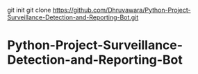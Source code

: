 git init
git clone https://github.com/Dhruvawara/Python-Project-Surveillance-Detection-and-Reporting-Bot.git

# Python-Project-Surveillance-Detection-and-Reporting-Bot
